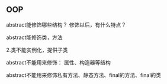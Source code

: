 ## OOP

abstract能修饰哪些结构？ 修饰以后，有什么特点？

abstract能修饰类，方法

2.类不能实例化，提供子类



abstract不能用来修饰： 属性、构造器等结构

abstract不能用来修饰私有方法、静态方法、final的方法、final的类